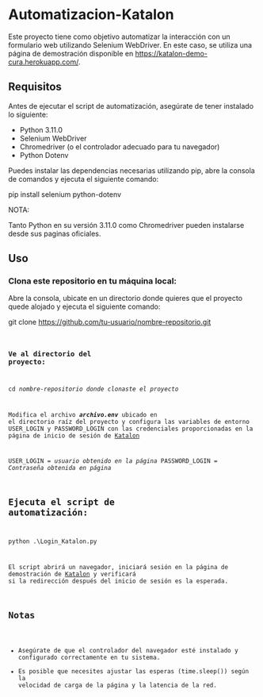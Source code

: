 # Automatizacion-Katalon
Este proyecto tiene como objetivo automatizar la interacción con un formulario web utilizando Selenium WebDriver. En este caso, se utiliza una página de demostración disponible en https://katalon-demo-cura.herokuapp.com/.

## Requisitos
Antes de ejecutar el script de automatización, asegúrate de tener instalado lo siguiente:

- Python 3.11.0
- Selenium WebDriver
- Chromedriver (o el controlador adecuado para tu navegador)
- Python Dotenv

Puedes instalar las dependencias necesarias utilizando pip, abre la consola de comandos y ejecuta el siguiente comando:

pip install selenium python-dotenv

NOTA:

Tanto Python en su versión 3.11.0 como Chromedriver pueden instalarse desde sus paginas oficiales.

## Uso

### Clona este repositorio en tu máquina local:

Abre la consola, ubicate en un directorio donde quieres que el proyecto quede alojado y ejecuta el siguiente comando:

git clone https://github.com/tu-usuario/nombre-repositorio.git <code>

### Ve al directorio del proyecto:

cd _nombre-repositorio donde clonaste el proyecto_

Modifica el archivo **_archivo.env_** ubicado en el directorio raíz del proyecto y configura las variables de entorno USER_LOGIN y PASSWORD_LOGIN con las credenciales proporcionadas en la página de inicio de sesión de [Katalon](https://katalon-demo-cura.herokuapp.com/profile.php#login)

USER_LOGIN = _usuario obtenido en la página_
PASSWORD_LOGIN = _Contraseña obtenida en página_

## Ejecuta el script de automatización:

python .\Login_Katalon.py

El script abrirá un navegador, iniciará sesión en la página de demostración de [Katalon](https://katalon-demo-cura.herokuapp.com/) y verificará si la redirección después del inicio de sesión es la esperada.


## Notas

+ Asegúrate de que el controlador del navegador esté instalado y configurado correctamente en tu sistema.
+ Es posible que necesites ajustar las esperas (time.sleep()) según la velocidad de carga de la página y la latencia de la red.
